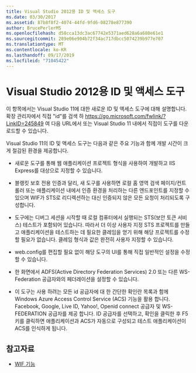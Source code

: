 ```yaml
---
title: Visual Studio 2012용 ID 및 액세스 도구
ms.date: 03/30/2017
ms.assetid: 87b8f8f2-4074-44fd-9fd6-08278e877390
author: BrucePerlerMS
ms.openlocfilehash: d58cca13dc3ac67742e5371aed628a6a680e61e1
ms.sourcegitcommit: 289e06e904b72f34ac717dbcc5074239b977e707
ms.translationtype: MT
ms.contentlocale: ko-KR
ms.lasthandoff: 09/17/2019
ms.locfileid: "71045422"
---
```

# <a name="identity-and-access-tool-for-visual-studio-2012"></a>Visual Studio 2012용 ID 및 액세스 도구
이 항목에서는 Visual Studio 11에 대한 새로운 ID 및 액세스 도구에 대해 설명합니다. 확장 관리자에서 직접 "id"를 검색 하 <https://go.microsoft.com/fwlink/?LinkID=245849> 여 다음 URL에서 또는 Visual Studio 11 내에서 직접이 도구를 다운로드할 수 있습니다.  
  
 Visual Studio 11의 ID 및 액세스 도구는 다음과 같은 주요 기능과 함께 개발 시간이 크게 절감된 환경을 제공합니다.  
  
- 새로운 도구를 통해 웹 애플리케이션 프로젝트 형식을 사용하여 개발하고 IIS Express를 대상으로 지정할 수 있습니다.  
  
- 블랭킷 보호 전용 인증과 달리, 새 도구를 사용하면 로컬 홈 영역 검색 페이지/컨트롤러 또는 애플리케이션 내에서 인증 환경을 처리하는 다른 엔드포인트를 지정할 수 있으며 WIF가 STS로 리디렉션하는 대신 인증되지 않은 모든 요청이 처리되도록 구성합니다.  
  
- 도구에는 디버그 세션을 시작할 때 로컬 컴퓨터에서 실행되는 STS(보안 토큰 서비스) 테스트가 포함되어 있습니다. 따라서 더 이상 사용자 지정 STS 프로젝트를 만들고 애플리케이션을 테스트하는 데 필요한 클레임을 얻기 위해 해당 프로젝트를 수정할 필요가 없습니다. 클레임 형식과 값은 완전히 사용자 지정할 수 있습니다.  
  
- web.config를 편집할 필요 없이 해당 도구의 UI를 통해 직접 일반적인 설정을 수정할 수 있습니다.  
  
- 한 화면에서 ADFS(Active Directory Federation Services) 2.0 또는 다른 WS-Federation 공급자와의 페더레이션을 설정할 수 있습니다.  
  
- 이 도구는 사용 하려는 모든 id 공급자에 대 한 간단한 확인란 목록과 함께 Windows Azure Access Control Service (ACS) 기능을 활용 합니다. Facebook, Google, Live ID, Yahoo!, Openid connect 공급자 및 WS-FEDERATION 공급자를 제공 합니다. ID 공급자를 선택하고, 확인을 클릭한 후 F5 키를 클릭하면 애플리케이션과 ACS가 자동으로 구성되고 테스트 애플리케이션이 ACS를 인식하게 됩니다.  
  
## <a name="see-also"></a>참고자료

- [WIF 기능](wif-features.md)
